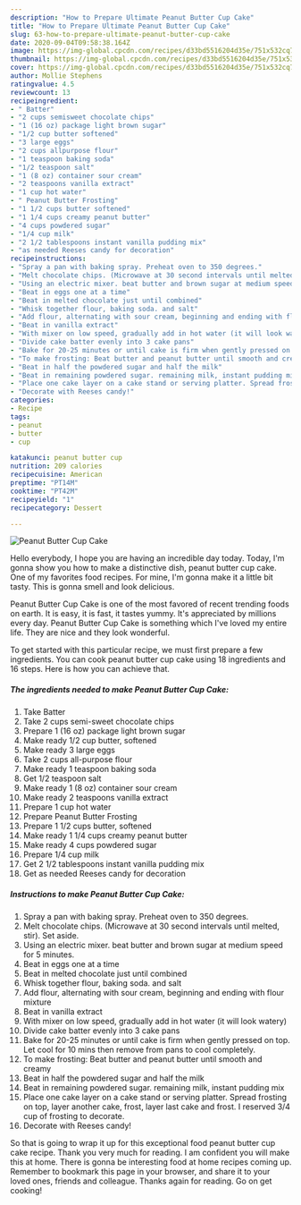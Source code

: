 ```yaml
---
description: "How to Prepare Ultimate Peanut Butter Cup Cake"
title: "How to Prepare Ultimate Peanut Butter Cup Cake"
slug: 63-how-to-prepare-ultimate-peanut-butter-cup-cake
date: 2020-09-04T09:58:38.164Z
image: https://img-global.cpcdn.com/recipes/d33bd5516204d35e/751x532cq70/peanut-butter-cup-cake-recipe-main-photo.jpg
thumbnail: https://img-global.cpcdn.com/recipes/d33bd5516204d35e/751x532cq70/peanut-butter-cup-cake-recipe-main-photo.jpg
cover: https://img-global.cpcdn.com/recipes/d33bd5516204d35e/751x532cq70/peanut-butter-cup-cake-recipe-main-photo.jpg
author: Mollie Stephens
ratingvalue: 4.5
reviewcount: 13
recipeingredient:
- " Batter"
- "2 cups semisweet chocolate chips"
- "1 (16 oz) package light brown sugar"
- "1/2 cup butter softened"
- "3 large eggs"
- "2 cups allpurpose flour"
- "1 teaspoon baking soda"
- "1/2 teaspoon salt"
- "1 (8 oz) container sour cream"
- "2 teaspoons vanilla extract"
- "1 cup hot water"
- " Peanut Butter Frosting"
- "1 1/2 cups butter softened"
- "1 1/4 cups creamy peanut butter"
- "4 cups powdered sugar"
- "1/4 cup milk"
- "2 1/2 tablespoons instant vanilla pudding mix"
- "as needed Reeses candy for decoration"
recipeinstructions:
- "Spray a pan with baking spray. Preheat oven to 350 degrees."
- "Melt chocolate chips. (Microwave at 30 second intervals until melted, stir). Set aside."
- "Using an electric mixer. beat butter and brown sugar at medium speed for 5 minutes."
- "Beat in eggs one at a time"
- "Beat in melted chocolate just until combined"
- "Whisk together flour, baking soda. and salt"
- "Add flour, alternating with sour cream, beginning and ending with flour mixture"
- "Beat in vanilla extract"
- "With mixer on low speed, gradually add in hot water (it will look watery)"
- "Divide cake batter evenly into 3 cake pans"
- "Bake for 20-25 minutes or until cake is firm when gently pressed on top. Let cool for 10 mins then remove from pans to cool completely."
- "To make frosting: Beat butter and peanut butter until smooth and creamy"
- "Beat in half the powdered sugar and half the milk"
- "Beat in remaining powdered sugar. remaining milk, instant pudding mix"
- "Place one cake layer on a cake stand or serving platter. Spread frosting on top, layer another cake, frost, layer last cake and frost. I reserved 3/4 cup of frosting to decorate."
- "Decorate with Reeses candy!"
categories:
- Recipe
tags:
- peanut
- butter
- cup

katakunci: peanut butter cup 
nutrition: 209 calories
recipecuisine: American
preptime: "PT14M"
cooktime: "PT42M"
recipeyield: "1"
recipecategory: Dessert

---
```



![Peanut Butter Cup Cake](https://img-global.cpcdn.com/recipes/d33bd5516204d35e/751x532cq70/peanut-butter-cup-cake-recipe-main-photo.jpg)

Hello everybody, I hope you are having an incredible day today. Today, I'm gonna show you how to make a distinctive dish, peanut butter cup cake. One of my favorites food recipes. For mine, I'm gonna make it a little bit tasty. This is gonna smell and look delicious.



Peanut Butter Cup Cake is one of the most favored of recent trending foods on earth. It is easy, it is fast, it tastes yummy. It's appreciated by millions every day. Peanut Butter Cup Cake is something which I've loved my entire life. They are nice and they look wonderful.


To get started with this particular recipe, we must first prepare a few ingredients. You can cook peanut butter cup cake using 18 ingredients and 16 steps. Here is how you can achieve that.

<!--inarticleads1-->

##### The ingredients needed to make Peanut Butter Cup Cake:

1. Take  Batter
1. Take 2 cups semi-sweet chocolate chips
1. Prepare 1 (16 oz) package light brown sugar
1. Make ready 1/2 cup butter, softened
1. Make ready 3 large eggs
1. Take 2 cups all-purpose flour
1. Make ready 1 teaspoon baking soda
1. Get 1/2 teaspoon salt
1. Make ready 1 (8 oz) container sour cream
1. Make ready 2 teaspoons vanilla extract
1. Prepare 1 cup hot water
1. Prepare  Peanut Butter Frosting
1. Prepare 1 1/2 cups butter, softened
1. Make ready 1 1/4 cups creamy peanut butter
1. Make ready 4 cups powdered sugar
1. Prepare 1/4 cup milk
1. Get 2 1/2 tablespoons instant vanilla pudding mix
1. Get as needed Reeses candy for decoration




<!--inarticleads2-->

##### Instructions to make Peanut Butter Cup Cake:

1. Spray a pan with baking spray. Preheat oven to 350 degrees.
1. Melt chocolate chips. (Microwave at 30 second intervals until melted, stir). Set aside.
1. Using an electric mixer. beat butter and brown sugar at medium speed for 5 minutes.
1. Beat in eggs one at a time
1. Beat in melted chocolate just until combined
1. Whisk together flour, baking soda. and salt
1. Add flour, alternating with sour cream, beginning and ending with flour mixture
1. Beat in vanilla extract
1. With mixer on low speed, gradually add in hot water (it will look watery)
1. Divide cake batter evenly into 3 cake pans
1. Bake for 20-25 minutes or until cake is firm when gently pressed on top. Let cool for 10 mins then remove from pans to cool completely.
1. To make frosting: Beat butter and peanut butter until smooth and creamy
1. Beat in half the powdered sugar and half the milk
1. Beat in remaining powdered sugar. remaining milk, instant pudding mix
1. Place one cake layer on a cake stand or serving platter. Spread frosting on top, layer another cake, frost, layer last cake and frost. I reserved 3/4 cup of frosting to decorate.
1. Decorate with Reeses candy!




So that is going to wrap it up for this exceptional food peanut butter cup cake recipe. Thank you very much for reading. I am confident you will make this at home. There is gonna be interesting food at home recipes coming up. Remember to bookmark this page in your browser, and share it to your loved ones, friends and colleague. Thanks again for reading. Go on get cooking!
